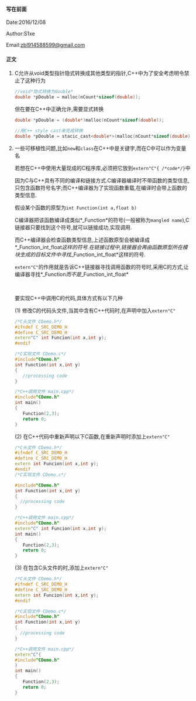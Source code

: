 #### 写在前面

Date:2016/12/08

Author:S1xe

Email:zbl914588599@gmail.com

#### 正文

1. C允许从void类型指针隐式转换成其他类型的指针,C++中为了安全考虑明令禁止了这种行为

   ```c
   //void*隐式转换为double*
   double *pDouble = malloc(nCount*sizeof(double));
   ```

   但在要在C++中正确允许,需要显式转换

   ```c++
   double *pDouble = (double*)malloc(nCount*sizeof(double));

   //用C++ style cast来完成转换
   double *pDouble = stacic_cast<double*>(malloc(nCount*sizeof(double)));
   ```

2. 一些可移植性问题,比如`new`和`class`在C++中是关键字,而在C中可以作为变量名

   若想在C++中使用大量现成的C程序库,必须把它放到`extern"C"{ /*code*/}`中

   因为C与C++具有不同的编译和链接方式.C编译器编译时不带函数的类型信息,只包含函数符号名字;而C++编译器为了实现函数重载,在编译时会带上函数的类型信息.

   假设某个函数的原型为`int Function(int a,float b)`

   C编译器把该函数编译成类似*_Function*的符号(一般被称为`mangled name`),C链接器只要找到这个符号,就可以链接成功,实现调用.

   而C++编译器会检查函数类型信息,上述函数原型会被编译成*_Function_int_float*这样的符号.在链接过程中,链接器会再由函数原型所在模块生成的目标文件中寻找*_Function_int_float*这样的符号.

   `extern"C"`的作用就是告诉C++链接器寻找调用函数的符号时,采用C的方式,让编译器寻找*_Function*而不是*_Function_int_float*

   ​

   要实现C++中调用C的代码,具体方式有以下几种

   (1)  修改C的代码头文件,当其中含有C++代码时,在声明中加入`extern"C"`

   ```c++
   /*C头文件 CDemo.h*/
   #ifndef C_SRC_DEMO_H
   #define C_SRC_DEMO_H
   extern"C" int Funcion(int x,int y);
   #endif

   /*C实现文件 CDemo.c*/
   #include"CDemo.h"
   int Function(int x,int y)
   {
      //processing code   
   }

   /*C++调用文件 main.cpp*/
   #include"CDemo.h"
   int main()
   {
      Function(2,3);
      return 0;
   }
   ```

   (2)  在C++代码中重新声明以下C函数,在重新声明时添加上`extern"C"`
   ```c++
   /*C头文件 CDemo.h*/
   #ifndef C_SRC_DEMO_H
   #define C_SRC_DEMO_H 
   extern int Funcion(int x,int y); 
   #endif
   /*C实现文件 CDemo.c*/

   #include"CDemo.h"
   int Function(int x,int y)
   {
     //processing code   
   }

   /*C++调用文件 main.cpp*/
   #include"CDemo.h"
   extern"C" int Funcion(int x,int y);
   int main()
   {
      Function(2,3);
      return 0;
   }
   ```
   (3)  在包含C头文件的时,添加上`extern"C"`
   ```c++
   /*C头文件 CDemo.h*/
   #ifndef C_SRC_DEMO_H
   #define C_SRC_DEMO_H 
   extern int Funcion(int x,int y); 
   #endif

   /*C实现文件 CDemo.c*/
   #include"CDemo.h"
   int Function(int x,int y)
   {
     //processing code   
   }

   /*C++调用文件 main.cpp*/
   extern"C"{
   #include"CDemo.h"
   } 
   int main()
   {
      Function(2,3);
      return 0;
   }
   ```


​   